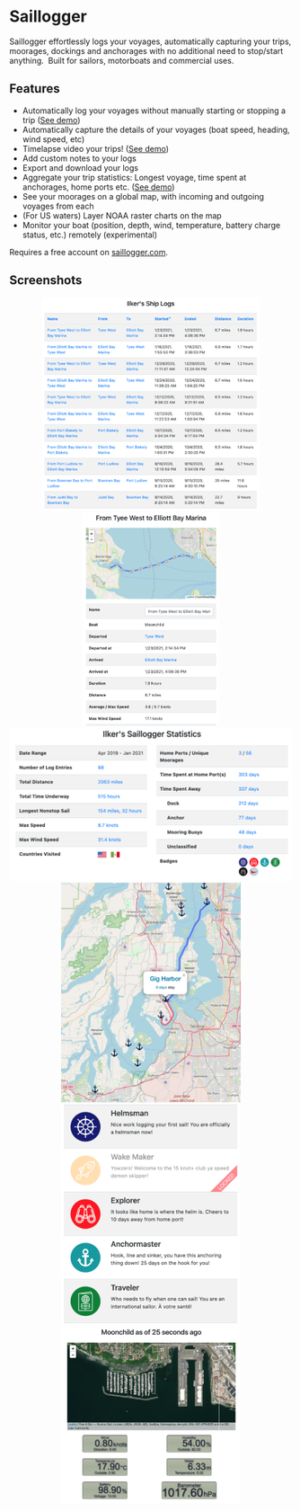 # Saillogger
Saillogger effortlessly logs your voyages, automatically capturing your trips, moorages, dockings and anchorages with no additional need to stop/start anything.  Built for sailors, motorboats and commercial uses.

## Features
* Automatically log your voyages without manually starting or stopping a trip ([See demo](https://saillogger.com/log/573))
* Automatically capture the details of your voyages (boat speed, heading, wind speed, etc)
* Timelapse video your trips!  ([See demo](https://saillogger.com/timelapse/2/))
* Add custom notes to your logs
* Export and download your logs
* Aggregate your trip statistics: Longest voyage, time spent at anchorages, home ports etc. ([See demo](https://saillogger.com/stats/2/))
* See your moorages on a global map, with incoming and outgoing voyages from each
* (For US waters) Layer NOAA raster charts on the map
* Monitor your boat (position, depth, wind, temperature, battery charge status, etc.)  remotely (experimental)

Requires a free account on [saillogger.com](https://saillogger.com).

## Screenshots
<div float="left" align="center">
  <img src="./screenshots/screenshot0.png" height="380">
  <img src="./screenshots/screenshot1.png" height="380">
  <img src="./screenshots/screenshot2.png" width="640">
  <img src="./screenshots/screenshot4.jpg" width="320">
  <img src="./screenshots/screenshot3.png" width="320">
  <img src="./screenshots/screenshot5.jpg" width="320">
</div>

